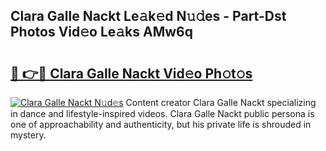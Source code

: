 ## Clara Galle Nackt Le𝚊k𝚎d N𝚞𝚍es - Part-Dst Photos Vid𝚎o Le𝚊ks AMw6q

# <h2><a href="http://fb0k61.evod.top/?m=Clara+Galle+Nackt">🔗 👉🔴 Clara Galle Nackt Vid𝚎o Ph𝚘t𝚘s</a></h2>

[![Clara Galle Nackt N𝚞d𝚎s](https://i.imgur.com/8V9OHl7.gif)](http://fb0k61.evod.top/?m=Clara+Galle+Nackt)
Content creator Clara Galle Nackt specializing in dance and lifestyle-inspired videos. Clara Galle Nackt public persona is one of approachability and authenticity, but his private life is shrouded in mystery. 
